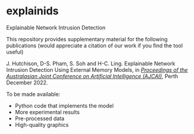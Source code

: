 # explainids
Explainable Network Intrusion Detection

This repository provides supplementary material for the following publications (would appreciate a citation of our work if you find the tool useful)

J. Hutchison, D-S. Pham, S. Soh and H-C. Ling. Explainable Network Intrusion Detection Using External Memory Models, in *[*Proceedings of the Australasian Joint Conference on Artificial Intelligence (AJCAI)*](https://ajcai2022.org/)*, Perth December 2022.

To be made available:
 - Python code that implements the model 
 - More experimental results
 - Pre-processed data
 - High-quality graphics
